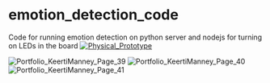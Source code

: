 # emotion_detection_code
Code for running emotion detection on python server and nodejs for turning on LEDs in the board
[![Physical_Prototype](http://img.youtube.com/vi/qh3QaeFx4JU/0.jpg)](http://www.youtube.com/watch?v=qh3QaeFx4JU "Visualizing and converting moods")

![Portfolio_KeertiManney_Page_39](https://github.com/user-attachments/assets/b1e10af6-5ac8-4103-8428-13a8dd82bf48)
![Portfolio_KeertiManney_Page_40](https://github.com/user-attachments/assets/216d8596-f0f4-4c6a-8c69-0009ae43faef)
![Portfolio_KeertiManney_Page_41](https://github.com/user-attachments/assets/31e65ad4-901c-4b08-9add-1404e28a85a7)


